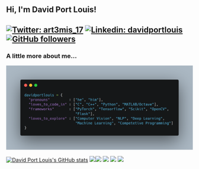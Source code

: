 <h2> Hi, I'm David Port Louis!<h2>
<!-- <img align="right" src="https://github.com/davidportlouis/davidportlouis/blob/master/assets/developer.gif" width=230> -->
  
[![Twitter: art3mis_17](https://img.shields.io/twitter/follow/art3mis_17?label=Follow%20%40art3mis_17&style=social)](https://twitter.com/art3mis_17)
[![Linkedin: davidportlouis](https://img.shields.io/badge/-davidportlouis-blue?style=flat-square&logo=Linkedin&logoColor=white&link=https://www.linkedin.com/in/davidportlouis/)](https://www.linkedin.com/in/davidportlouis/)
[![GitHub followers](https://img.shields.io/github/followers/davidportlouis?label=Follow&style=social)](https://github.com/davidportlouis)


### A little more about me...

![](https://github.com/davidportlouis/davidportlouis/blob/master/assets/about.png)

[![David Port Louis's GitHub stats](https://github-readme-stats.vercel.app/api?username=davidportlouis&count_private=true&show_icons=true&theme=onedark)](https://github.com/anuraghazra/github-readme-stats) <img src="https://pngimg.com/uploads/letter_c/letter_c_PNG22.png" width="100"><img src="https://i.giphy.com/media/LMt9638dO8dftAjtco/200.webp" width="100"> <img src="https://maxcdn.icons8.com/Share/icon/Operating_Systems/linux1600.png" width="100"> <img src="https://clipground.com/images/vim-logo-png-5.png" width="100"> <img src="https://cdn.analyticsvidhya.com/wp-content/uploads/2019/01/pytorch-logo-768x768.png" width="100">
